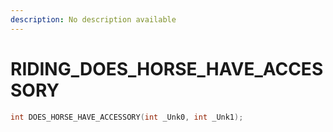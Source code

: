 ```yaml
---
description: No description available 
---
```


# RIDING\_DOES_HORSE_HAVE_ACCESSORY

```cpp
int DOES_HORSE_HAVE_ACCESSORY(int _Unk0, int _Unk1);
```